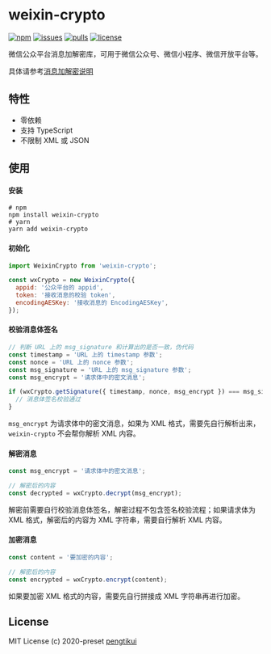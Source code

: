 # weixin-crypto

[![npm](https://img.shields.io/npm/v/weixin-crypto?style=flat-square)](https://www.npmjs.com/package/weixin-crypto)
[![issues](https://img.shields.io/github/issues/pengtikui/weixin-crypto?style=flat-square)](https://github.com/pengtikui/weixin-crypto/issues)
[![pulls](https://img.shields.io/github/issues-pr/pengtikui/weixin-crypto?style=flat-square)](https://github.com/pengtikui/weixin-crypto/pulls)
[![license](https://img.shields.io/github/license/pengtikui/weixin-crypto?style=flat-square)](https://github.com/pengtikui/weixin-crypto/blob/master/LICENSE)

微信公众平台消息加解密库，可用于微信公众号、微信小程序、微信开放平台等。

具体请参考[消息加解密说明](https://developers.weixin.qq.com/doc/oplatform/Third-party_Platforms/Message_Encryption/Message_encryption_and_decryption.html)

## 特性

* 零依赖
* 支持 TypeScript
* 不限制 XML 或 JSON

## 使用

#### 安装

```shell
# npm
npm install weixin-crypto
# yarn
yarn add weixin-crypto
```

#### 初始化

```javascript
import WeixinCrypto from 'weixin-crypto';

const wxCrypto = new WeixinCrypto({
  appid: '公众平台的 appid',
  token: '接收消息的校验 token',
  encodingAESKey: '接收消息的 EncodingAESKey',
});
```

#### 校验消息体签名

```javascript
// 判断 URL 上的 msg_signature 和计算出的是否一致，伪代码
const timestamp = 'URL 上的 timestamp 参数';
const nonce = 'URL 上的 nonce 参数';
const msg_signature = 'URL 上的 msg_signature 参数';
const msg_encrypt = '请求体中的密文消息';

if (wxCrypto.getSignature({ timestamp, nonce, msg_encrypt }) === msg_signature) {
  // 消息体签名校验通过
}
```

`msg_encrypt` 为请求体中的密文消息，如果为 XML 格式，需要先自行解析出来，`weixin-crypto` 不会帮你解析 XML 内容。

#### 解密消息

```javascript
const msg_encrypt = '请求体中的密文消息';

// 解密后的内容
const decrypted = wxCrypto.decrypt(msg_encrypt);
```

解密前需要自行校验消息体签名，解密过程不包含签名校验流程；如果请求体为 XML 格式，解密后的内容为 XML 字符串，需要自行解析 XML 内容。

#### 加密消息

```javascript
const content = '要加密的内容';

// 解密后的内容
const encrypted = wxCrypto.encrypt(content);
```

如果要加密 XML 格式的内容，需要先自行拼接成 XML 字符串再进行加密。

## License

MIT License (c) 2020-preset [pengtikui](https://github.com/pengtikui)
